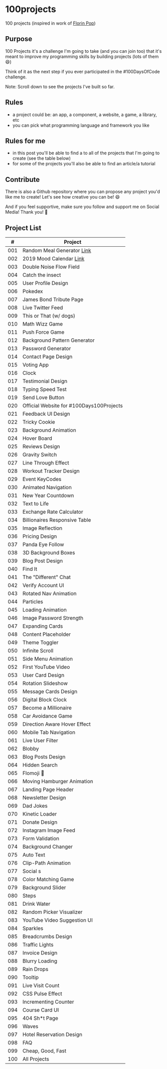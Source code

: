 # 100projects
100 projects (inspired in work of [Florin Pop](https://www.florin-pop.com/blog/2019/09/100-days-100-projects))

## Purpose
100 Projects it's a challenge I'm going to take  (and you can join too) that it's meant to improve my programming skills by building projects (lots of them 😄)

Think of it as the next step if you ever participated in the #100DaysOfCode challenge.

Note: Scroll down to see the projects I've built so far.

## Rules

- a project could be: an app, a component, a website, a game, a library, etc
- you can pick what programming language and framework you like

## Rules for me

- in this post you'll be able to find a  to all of the projects that I'm going to create (see the table below)
- for some of the projects you'll also be able to find an article/a tutorial

## Contribute
There is also a Github repository where you can propose any project you'd like me to create! Let's see how creative you can be! 😄

And if you feel supportive, make sure you follow and support me on Social Media! Thank you! 🙏

## Project List

| #   | Project
|-----| --------
| 001 | Random Meal Generator [Link](https://github.com/pmcfernandes/100projects/tree/master/001_Random_Meal_Generator)
| 002 | 2019 Mood Calendar [Link](https://github.com/pmcfernandes/100projects/tree/master/002_Mood_Calendar)
| 003 | Double Noise Flow Field
| 004 | Catch the insect
| 005 | User Profile Design
| 006 | Pokedex
| 007 | James Bond Tribute Page
| 008 | Live Twitter Feed
| 009 | This or That (w/ dogs)
| 010 | Math Wizz Game
| 011 | Push Force Game
| 012 | Background Pattern Generator
| 013 | Password Generator
| 014 | Contact Page Design
| 015 | Voting App
| 016 | Clock
| 017 | Testimonial Design
| 018 | Typing Speed Test
| 019 | Send Love Button
| 020 | Official Website for #100Days100Projects
| 021 | Feedback UI Design
| 022 | Tricky Cookie
| 023 | Background Animation
| 024 | Hover Board
| 025 | Reviews Design
| 026 | Gravity Switch
| 027 | Line Through Effect
| 028 | Workout Tracker Design
| 029 | Event KeyCodes
| 030 | Animated Navigation
| 031 | New Year Countdown
| 032 | Text to Life
| 033 | Exchange Rate Calculator
| 034 | Billionaires Responsive Table
| 035 | Image Reflection
| 036 | Pricing Design
| 037 | Panda Eye Follow
| 038 | 3D Background Boxes
| 039 | Blog Post Design
| 040 | Find It
| 041 | The "Different" Chat
| 042 | Verify Account UI
| 043 | Rotated Nav Animation
| 044 | Particles
| 045 | Loading Animation
| 046 | Image Password Strength
| 047 | Expanding Cards
| 048 | Content Placeholder
| 049 | Theme Toggler
| 050 | Infinite Scroll
| 051 | Side Menu Animation
| 052 | First YouTube Video
| 053 | User Card Design
| 054 | Rotation Slideshow
| 055 | Message Cards Design
| 056 | Digital Block Clock
| 057 | Become a Millionaire
| 058 | Car Avoidance Game
| 059 | Direction Aware Hover Effect
| 060 | Mobile Tab Navigation
| 061 | Live User Filter
| 062 | Blobby
| 063 | Blog Posts Design
| 064 | Hidden Search
| 065 | Flomoji 🤩
| 066 | Moving Hamburger Animation
| 067 | Landing Page Header
| 068 | Newsletter Design
| 069 | Dad Jokes
| 070 | Kinetic Loader
| 071 | Donate Design
| 072 | Instagram Image Feed
| 073 | Form Validation
| 074 | Background Changer
| 075 | Auto Text
| 076 | Clip-Path Animation
| 077 | Social s
| 078 | Color Matching Game
| 079 | Background Slider
| 080 | Steps
| 081 | Drink Water
| 082 | Random Picker Visualizer
| 083 | YouTube Video Suggestion UI
| 084 | Sparkles
| 085 | Breadcrumbs Design
| 086 | Traffic Lights
| 087 | Invoice Design
| 088 | Blurry Loading
| 089 | Rain Drops
| 090 | Tooltip
| 091 | Live Visit Count
| 092 | CSS Pulse Effect
| 093 | Incrementing Counter
| 094 | Course Card UI
| 095 | 404 Sh*t Page
| 096 | Waves
| 097 | Hotel Reservation Design
| 098 | FAQ
| 099 | Cheap, Good, Fast
| 100 | All Projects
